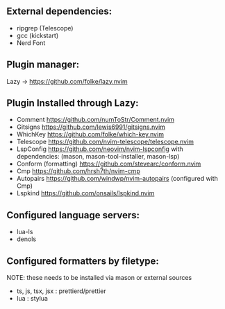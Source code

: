 ## External dependencies:
- ripgrep (Telescope)
- gcc (kickstart)
- Nerd Font

## Plugin manager:
Lazy -> https://github.com/folke/lazy.nvim

## Plugin Installed through Lazy:
- Comment https://github.com/numToStr/Comment.nvim
- Gitsigns https://github.com/lewis6991/gitsigns.nvim
- WhichKey https://github.com/folke/which-key.nvim
- Telescope https://github.com/nvim-telescope/telescope.nvim
- LspConfig https://github.com/neovim/nvim-lspconfig
    with dependencies: (mason, mason-tool-installer, mason-lsp)
- Conform (formatting) https://github.com/stevearc/conform.nvim
- Cmp https://github.com/hrsh7th/nvim-cmp
- Autopairs https://github.com/windwp/nvim-autopairs (configured with Cmp)
- Lspkind https://github.com/onsails/lspkind.nvim

## Configured language servers:
- lua-ls
- denols

## Configured formatters by filetype:
NOTE: these needs to be installed via mason or external sources
- ts, js, tsx, jsx : prettierd/prettier
- lua : stylua

